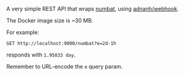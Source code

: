 A very simple REST API that wraps [numbat](https://github.com/sharkdp/numbat), using [adnanh/webhook](https://github.com/adnanh/webhook).

The Docker image size is ~30 MB.

For example: 
```
GET http://localhost:9000/numbat?e=2d-1h
```
responds with `1.95833 day`.

Remember to URL-encode the `e` query param.
